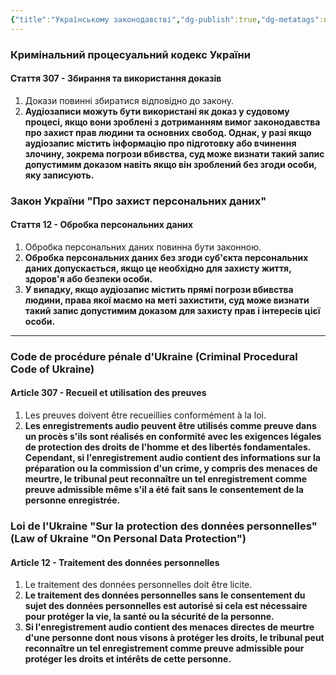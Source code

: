 ```yaml
---
{"title":"Українському законодавстві","dg-publish":true,"dg-metatags":null,"dg-home":null,"permalink":"/ukrayinskomu-zakonodavstvi/","dgPassFrontmatter":true,"noteIcon":""}
---
```



### Кримінальний процесуальний кодекс України

#### Стаття 307 - Збирання та використання доказів

1. Докази повинні збиратися відповідно до закону.
2. **Аудіозаписи можуть бути використані як доказ у судовому процесі, якщо вони зроблені з дотриманням вимог законодавства про захист прав людини та основних свобод. Однак, у разі якщо аудіозапис містить інформацію про підготовку або вчинення злочину, зокрема погрози вбивства, суд може визнати такий запис допустимим доказом навіть якщо він зроблений без згоди особи, яку записують.**

### Закон України "Про захист персональних даних"

#### Стаття 12 - Обробка персональних даних

1. Обробка персональних даних повинна бути законною.
2. **Обробка персональних даних без згоди суб'єкта персональних даних допускається, якщо це необхідно для захисту життя, здоров'я або безпеки особи.**
3. **У випадку, якщо аудіозапис містить прямі погрози вбивства людини, права якої маємо на меті захистити, суд може визнати такий запис допустимим доказом для захисту прав і інтересів цієї особи.**

---

### Code de procédure pénale d'Ukraine (Criminal Procedural Code of Ukraine)

#### Article 307 - Recueil et utilisation des preuves

1. Les preuves doivent être recueillies conformément à la loi.
2. **Les enregistrements audio peuvent être utilisés comme preuve dans un procès s'ils sont réalisés en conformité avec les exigences légales de protection des droits de l'homme et des libertés fondamentales. Cependant, si l'enregistrement audio contient des informations sur la préparation ou la commission d'un crime, y compris des menaces de meurtre, le tribunal peut reconnaître un tel enregistrement comme preuve admissible même s'il a été fait sans le consentement de la personne enregistrée.**

### Loi de l'Ukraine "Sur la protection des données personnelles" (Law of Ukraine "On Personal Data Protection")

#### Article 12 - Traitement des données personnelles

1. Le traitement des données personnelles doit être licite.
2. **Le traitement des données personnelles sans le consentement du sujet des données personnelles est autorisé si cela est nécessaire pour protéger la vie, la santé ou la sécurité de la personne.**
3. **Si l'enregistrement audio contient des menaces directes de meurtre d'une personne dont nous visons à protéger les droits, le tribunal peut reconnaître un tel enregistrement comme preuve admissible pour protéger les droits et intérêts de cette personne.**